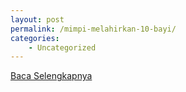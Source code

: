 ```yaml
---
layout: post
permalink: /mimpi-melahirkan-10-bayi/
categories:
    - Uncategorized
---
```


[Baca Selengkapnya](/03)